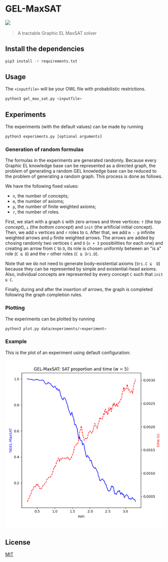 # GEL-MaxSAT
![](https://img.shields.io/github/license/andrewijano/gel-max-sat) 
> A tractable Graphic EL MaxSAT solver

## Install the dependencies
```bash
pip3 install -r requirements.txt
```

## Usage
The `<inputfile>` will be your OWL file with probabilistic restrictions. 

```bash
python3 gel_max_sat.py <inputfile>
```

## Experiments
The experiments (with the default values) can be made by running
```bash
python3 experiments.py [optional arguments]
```

### Generation of random formulas
The formulas in the experiments are generated randomly. Because every Graphic EL knowledge base can be represented as a directed graph, the problem of generating a random GEL knowledge base can be reduced to the problem of generating a random graph. This process is done as follows.

We have the following fixed values:
- `n`, the number of concepts;
- `m`, the number of axioms; 
- `p`, the number of finite weighted axioms;
- `r`, the number of roles.

First, we start with a graph `G` with zero arrows and three vertices: `⊤` (the *top concept*), `⊥` (the *bottom concept*) and `init` (the artificial initial concept). Then, we add `n` vertices and `r` roles to `G`. After that, we add `m - p` infinite weighted arrows and `p` finite weighted arrows. The arrows are added by chosing randomly two vertices `C` and `D` (`n + 3` possibilities for each one) and creating an arrow from `C` to `D`, its role is chosen uniformly between an "is a" role (`C ⊑ D`) and the `r` other roles (`C ⊑ ∃ri.D`).  

Note that we do not need to generate body-existential axioms (`∃ri.C ⊑  D`) because they can be represented by simple and existential-head axioms. Also, individual concepts are represented by every concept `C` such that `init ⊑ C`. 

Finally, during and after the insertion of arrows, the graph is completed following the graph completion rules.

### Plotting
The experiments can be plotted by running
```bash
python3 plot.py data/experiments/<experiment>
``` 

### Example
This is the plot of an experiment using default configuration:

![](./data/plots/m11-M200-s1-n60-p10-t100-r3.png)

## License
[MIT](https://choosealicense.com/licenses/mit/)